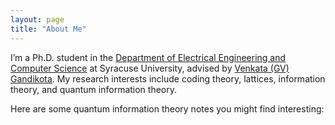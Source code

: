 ```yaml
---
layout: page
title: "About Me"
---
```


I’m a Ph.D. student in the [Department of Electrical Engineering and Computer Science](https://ecs.syracuse.edu/academics/electrical-engineering-and-computer-science) at Syracuse University, advised by [Venkata (GV) Gandikota](https://sites.google.com/view/gvenkata/home). 
My research interests include coding theory, lattices, information theory, and quantum information theory.

Here are some quantum information theory notes you might find interesting:
